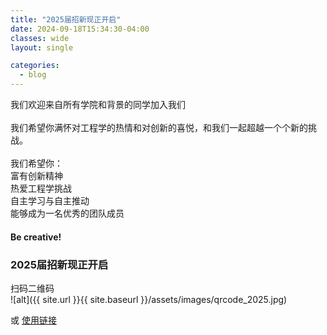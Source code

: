 ```yaml
---
title: "2025届招新现正开启"
date: 2024-09-18T15:34:30-04:00
classes: wide
layout: single

categories:
  - blog
---
```

我们欢迎来自所有学院和背景的同学加入我们<br>
<br>
我们希望你满怀对工程学的热情和对创新的喜悦，和我们一起超越一个个新的挑战。<br>
<br>
我们希望你：<br>
富有创新精神<br>
热爱工程学挑战<br>
自主学习与自主推动<br>
能够成为一名优秀的团队成员<br>
#### Be creative!
### 2025届招新现正开启
扫码二维码 <br>
![alt]({{ site.url }}{{ site.baseurl }}/assets/images/qrcode_2025.jpg)

或 [使用链接][link] <br>

[link]:http://qm.qq.com/cgi-bin/qm/qr?_wv=1027&k=sii_BPPOQo-jCd0kfAE0IkyNxGe4Hhi1&authKey=hBYugn9iFp8vlvmd%2B62ZMEcN0gIWFmP4S7e%2BFDouc%2FMoD6%2Bks0W%2B6jSAJic52adX&noverify=0&group_code=337582573
